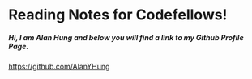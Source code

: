# Reading Notes for Codefellows!
##### Hi, I am Alan Hung and below you will find a link to my Github Profile Page.
https://github.com/AlanYHung
